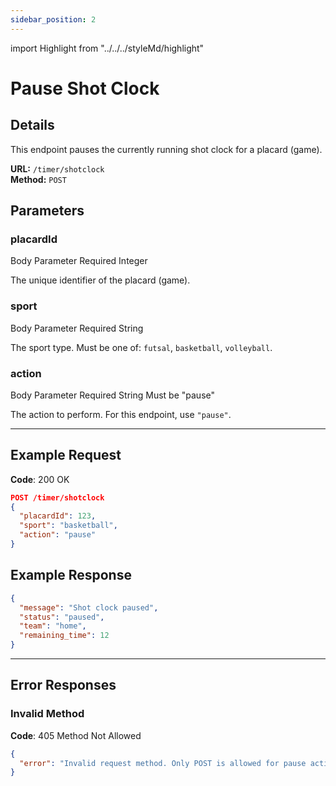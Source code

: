 ```yaml
---
sidebar_position: 2
---
```

import Highlight from "../../../styleMd/highlight"

# Pause Shot Clock

## Details

This endpoint pauses the currently running shot clock for a placard (game).

**URL:** `/timer/shotclock`  
**Method:** `POST`  

## Parameters

### placardId
<Highlight level="info">Body Parameter</Highlight>
<Highlight level="danger">Required</Highlight>
<Highlight level="note">Integer</Highlight>

The unique identifier of the placard (game).

### sport
<Highlight level="info">Body Parameter</Highlight>
<Highlight level="danger">Required</Highlight>
<Highlight level="note">String</Highlight>

The sport type. Must be one of: `futsal`, `basketball`, `volleyball`.

### action
<Highlight level="info">Body Parameter</Highlight>
<Highlight level="danger">Required</Highlight>
<Highlight level="note">String</Highlight>
<Highlight level="caution" inline>Must be "pause"</Highlight>

The action to perform. For this endpoint, use `"pause"`.

---

## Example Request

**Code**: <Highlight level="success" inline>200 OK</Highlight>

```json
POST /timer/shotclock
{
  "placardId": 123,
  "sport": "basketball",
  "action": "pause"
}
```

## Example Response

```json
{
  "message": "Shot clock paused",
  "status": "paused",
  "team": "home",
  "remaining_time": 12
}
```

---

## Error Responses

### Invalid Method

**Code**: <Highlight level="danger" inline>405 Method Not Allowed</Highlight>

```json
{
  "error": "Invalid request method. Only POST is allowed for pause action."
}
```